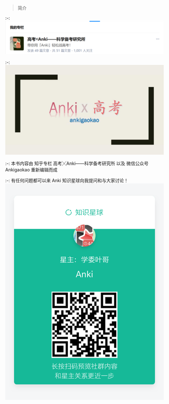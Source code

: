 
> 简介

:-: ![](../.gitbook/assets/tim-jie-tu-20180912201641.png)

:-: ![](../.gitbook/assets/tou-xiang.jpg)

:-: 本书内容由
知乎专栏
高考╳Anki——科学备考研究所
以及
微信公众号
 Ankigaokao 
重新编辑而成

:-: 有任何问题都可以来 Anki 知识星球向我提问和与大家讨论！
![](images/ZSXQ_20181009_155340284.png)



